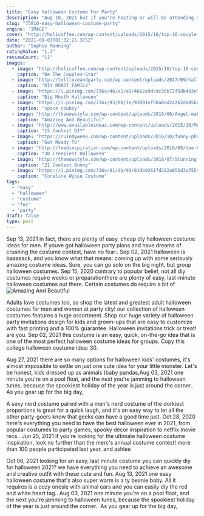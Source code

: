 ```yaml
---
title: "Easy Halloween Costume For Party"
description: "Aug 10, 2021 but if you're hosting or will be attending a kid-friendly halloween party, make sure your costume isn't too scary. As the host, it can be helpful to note on your party invitations that guests"
slug: "75810-easy-halloween-costume-party"
engine: "IMAGE"
cover: "http://holicoffee.com/wp-content/uploads/2015/10/top-16-couple-halloween-costume-designs-unique-easy-project-for-party-day-13.jpg"
date: "2021-09-03T01:32:25.375Z"
author: "Sophie Manning"
ratingValue: "1.3"
reviewCount: "11"
images:
  - image: "http://holicoffee.com/wp-content/uploads/2015/10/top-16-couple-halloween-costume-designs-unique-easy-project-for-party-day-13.jpg"
    caption: "Be The Couples-Star"
  - image: "http://tellloveandparty.com/wp-content/uploads/2017/09/halloween-0022.jpg"
    caption: "DIY ROBOT FAMILY"
  - image: "https://i.pinimg.com/736x/46/a2/a9/46a2a9dcdc30b72f5db493e9411dc9a8.jpg"
    caption: "Big Mouth Halloween"
  - image: "https://i.pinimg.com/736x/93/00/1e/93001ef50a8ad24262da856e6088ac13.jpg"
    caption: "space cowboy"
  - image: "http://thewowstyle.com/wp-content/uploads/2016/06/Angel-makeup-for-Halloween.jpg"
    caption: "Amazing And Beautiful"
  - image: "http://www.availableideas.com/wp-content/uploads/2015/10/Mermaid.jpg"
    caption: "15 Coolest DIY"
  - image: "https://ruinmyweek.com/wp-content/uploads/2016/10/funny-photos-of-halloween-pun-costumes-one-night-stand.jpg"
    caption: "Get Ready To"
  - image: "http://feedinspiration.com/wp-content/uploads/2016/08/doe-halloween-makeup.jpg"
    caption: "30 Creepiest Halloween"
  - image: "http://thewowstyle.com/wp-content/uploads/2016/07/Stunning-Bunny-Halloween-Makeup.jpg"
    caption: "21 Coolest Bunny"
  - image: "https://i.pinimg.com/736x/81/9b/93/819b93617d202a055d3a755479803e8e.jpg"
    caption: "Coraline Wybie Costume"
tags:
  - "easy"
  - "halloween"
  - "costume"
  - "for"
  - "party"
draft: false
type: post
---
```


Sep 13, 2021 in fact, there are plenty of easy, cheap diy halloween costume ideas for men. If youve got halloween party plans and have dreams of crushing the costume contest, have no fear:. Sep 02, 2021 halloween is baaaaack, and you know what that means: coming up with some seriously amazing costume ideas. Sure, you can go solo on the big night, but group halloween costumes. Sep 15, 2020 contrary to popular belief, not all diy costumes require weeks or preparationthere are plenty of easy, last-minute halloween costumes out there. Certain costumes do require a bit of
![Amazing And Beautiful](http://thewowstyle.com/wp-content/uploads/2016/06/Angel-makeup-for-Halloween.jpg "Amazing And Beautiful")

Adults love costumes too, so shop the latest and greatest adult halloween costumes for men and women at party city! our collection of halloween costumes features a huge assortment. Shop our huge variety of halloween party invitations design for kids and grown-ups that are easy to customize with fast printing and a 100% guarantee. Halloween invitations trick or treat! are you. Sep 02, 2021 this costume is an easy, quick, on-the-go idea that is one of the most perfect halloween costume ideas for groups. Copy this college halloween costume idea: 30.
<!--inArticleAds-->

<!--galleryOne-->

Aug 27, 2021 there are so many options for halloween kids' costumes, it's almost impossible to settle on just one cute idea for your little monster. Let's be honest, kids dressed up as animals (baby pandas,Aug 03, 2021 one minute you're on a pool float, and the next you're jamming to halloween tunes, because the spookiest holiday of the year is just around the corner.. As you gear up for the big day,
<!--inArticleAds-->

<!--galleryTwo-->

A sexy nerd costume paired with a men's nerd costume of the dorkiest proportions is great for a quick laugh, and it's an easy way to let all the other party-goers know that geeks can have a good time just. Oct 28, 2020 here's everything you need to have the best halloween ever in 2021, from popular costumes to party games, spooky decor inspiration to netflix movie recs.. Jun 25, 2021 if you're looking for the ultimate halloween costume inspiration, look no further than the merc's annual costume contest! more than 100 people participated last year, and ashlee
<!--galleryThree-->

Oct 06, 2021 looking for an easy, last minute costume you can quickly diy for halloween 2021? we have everything you need to achieve an awesome and creative outfit with these cute and fun. Aug 13, 2021 one easy halloween costume that's also super warm is a ty beanie baby. All it requires is a cozy onesie with animal ears and you can easily diy the red and white heart tag.. Aug 03, 2021 one minute you're on a pool float, and the next you're jamming to halloween tunes, because the spookiest holiday of the year is just around the corner.. As you gear up for the big day,